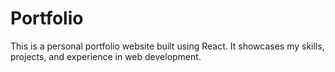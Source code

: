 # Portfolio
This is a personal portfolio website built using React. It showcases my skills, projects, and experience in web development.
